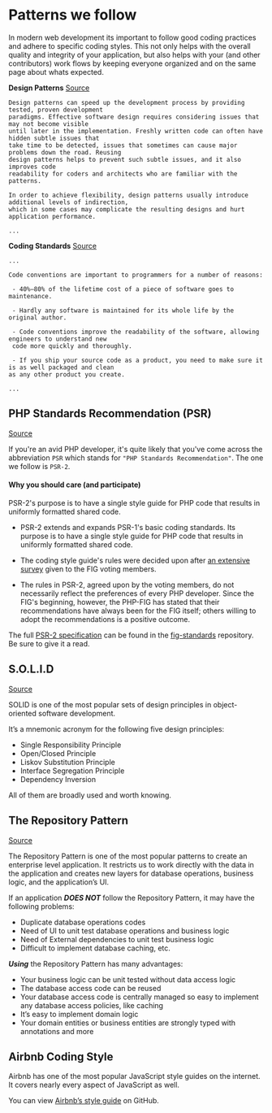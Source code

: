 # Patterns we follow
In modern web development its important to follow good coding practices and adhere to specific
coding styles. This not only helps with the overall quality and integrity of your application, but
also helps with your (and other contributors) work flows by keeping everyone organized and on the
same page about whats expected.

**Design Patterns** [Source](https://en.wikipedia.org/wiki/Software_design_pattern#Practice)
```
Design patterns can speed up the development process by providing tested, proven development 
paradigms. Effective software design requires considering issues that may not become visible 
until later in the implementation. Freshly written code can often have hidden subtle issues that 
take time to be detected, issues that sometimes can cause major problems down the road. Reusing 
design patterns helps to prevent such subtle issues, and it also improves code 
readability for coders and architects who are familiar with the patterns.

In order to achieve flexibility, design patterns usually introduce additional levels of indirection, 
which in some cases may complicate the resulting designs and hurt application performance.

...
```

**Coding Standards** [Source](https://en.wikipedia.org/wiki/Coding_conventions#Software_maintenance)
```
...

Code conventions are important to programmers for a number of reasons:

 - 40%–80% of the lifetime cost of a piece of software goes to maintenance.
 
 - Hardly any software is maintained for its whole life by the original author.
 
 - Code conventions improve the readability of the software, allowing engineers to understand new 
 code more quickly and thoroughly.

 - If you ship your source code as a product, you need to make sure it is as well packaged and clean 
as any other product you create.

...
```

## PHP Standards Recommendation (PSR)
[Source](https://code.tutsplus.com/tutorials/psr-huh--net-29314)

If you're an avid PHP developer, it's quite likely that you've come across the abbreviation `PSR` 
which stands for `"PHP Standards Recommendation"`. The one we follow is `PSR-2`.

#### Why you should care (and participate)
PSR-2's purpose is to have a single style guide for PHP code that results in uniformly formatted 
shared code.

 * PSR-2 extends and expands PSR-1's basic coding standards. Its purpose is to have a single style 
 guide for PHP code that results in uniformly formatted shared code.

 * The coding style guide's rules were decided upon after 
 [an extensive survey](https://docs.google.com/spreadsheet/ccc?key=0AptAkq2qKI8adHBzQlZuVTlCSHVvQ2xJYUs3YWpqVVE) 
 given to the FIG voting members.

 * The rules in PSR-2, agreed upon by the voting members, do not necessarily reflect the preferences 
 of every PHP developer. Since the FIG's beginning, however, the PHP-FIG has stated that their 
 recommendations have always been for the FIG itself; others willing to adopt the recommendations 
 is a positive outcome.

The full [PSR-2 specification](https://github.com/php-fig/fig-standards/blob/master/accepted/PSR-2-coding-style-guide.md) 
can be found in the [fig-standards](https://github.com/php-fig/fig-standards/) repository. 
Be sure to give it a read.

## S.O.L.I.D
[Source](https://stackify.com/solid-design-principles/)

SOLID is one of the most popular sets of design principles in object-oriented software development. 

It’s a mnemonic acronym for the following five design principles:

 * Single Responsibility Principle
 * Open/Closed Principle
 * Liskov Substitution Principle
 * Interface Segregation Principle
 * Dependency Inversion
 
All of them are broadly used and worth knowing.

## The Repository Pattern
[Source](http://shawnmc.cool/the-repository-pattern)

The Repository Pattern is one of the most popular patterns to create an enterprise level 
application. It restricts us to work directly with the data in the application and creates new 
layers for database operations, business logic, and the application’s UI. 

If an application ***DOES NOT*** follow the Repository Pattern, it may have the following problems:

 * Duplicate database operations codes
 * Need of UI to unit test database operations and business logic
 * Need of External dependencies to unit test business logic
 * Difficult to implement database caching, etc.
 
***Using*** the Repository Pattern has many advantages:

 * Your business logic can be unit tested without data access logic
 * The database access code can be reused
 * Your database access code is centrally managed so easy to implement any database access policies, 
 like caching
 * It’s easy to implement domain logic
 * Your domain entities or business entities are strongly typed with annotations and more

## Airbnb Coding Style

Airbnb has one of the most popular JavaScript style guides on the internet. It covers nearly every 
aspect of JavaScript as well.

You can view [Airbnb’s style guide](https://github.com/airbnb/javascript) on GitHub.
